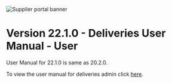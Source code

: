 ![Supplier portal banner](../../../../images/banner-supplier-portal.jpg)

# Version 22.1.0 - Deliveries User Manual - User

User Manual for 22.1.0 is same as 20.2.0. 

To view the user manual for deliveries admin click [here](../20.2.0/usermanual-supplierportal-deliveries-user.md).

